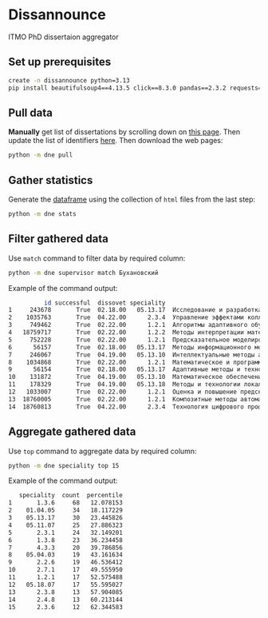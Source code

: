 # Dissannounce

ITMO PhD dissertaion aggregator

## Set up prerequisites

```sh
create -n dissannounce python=3.13
pip install beautifulsoup4==4.13.5 click==8.3.0 pandas==2.3.2 requests==2.32.5 tqdm==4.67.1
```

## Pull data

**Manually** get list of dissertations by scrolling down on [this page](https://dissovet.itmo.ru/index.php?main=108). Then update the list of identifiers [here](assets/numbers.txt). Then download the web pages:

```sh
python -m dne pull
```

## Gather statistics

Generate the [dataframe](assets/stats.tsv) using the collection of `html` files from the last step:

```sh
python -m dne stats
```

## Filter gathered data

Use `match` command to filter data by required column:

```sh
python -m dne supervisor match Бухановский
```

Example of the command output:

```sh
          id successful  dissovet speciality                                              title                            author                        supervisor    uploaded    defended  interval
1     243678       True  02.18.00   05.13.17  Исследование и разработка алгоритмов рекоменда...     Деревицкий Иван Владиславович  Бухановский Александр Валерьевич  24.11.2020  24.12.2020        30
2    1035763       True  04.22.00      2.3.4  Управление эффектами коллективной динамики в к...              Глухов Глеб Игоревич  Бухановский Александр Валерьевич  22.11.2023  22.12.2023        30
3     749462       True  02.22.00      1.2.1  Алгоритмы адаптивного обучения структуры и пар...               Деева Ирина Юрьевна  Бухановский Александр Валерьевич  23.11.2022  23.12.2022        30
4   18759717       True  02.22.00      1.2.2  Методы интерпретации математических моделей не...    Воскресенский Антон Георгиевич  Бухановский Александр Валерьевич  26.11.2024  26.12.2024        30
5     752228       True  02.22.00      1.2.1  Предсказательное моделирование процессов в ком...             Шиков Егор Николаевич  Бухановский Александр Валерьевич  25.11.2022  26.12.2022        31
6      56157       True  02.18.00   05.13.17  Методы информационного моделирования, анализа ...       Абухай Тесфамариам Мулюгета  Бухановский Александр Валерьевич  27.11.2018  27.12.2018        30
7     246067       True  04.19.00   05.13.10  Интеллектуальные методы анализа и синтеза орга...       Буханов Никита Владимирович  Бухановский Александр Валерьевич  23.11.2020  23.12.2020        30
8    1034868       True  02.22.00      1.2.1  Математическое и программное обеспечения обуче...          Лысенко Антон Викторович  Бухановский Александр Валерьевич  24.11.2023  25.12.2023        31
9      56154       True  02.18.00   05.13.17  Адаптивные методы и технологии контроля качест...             Арайа Лопес Хосе Луис  Бухановский Александр Валерьевич  28.11.2018  28.12.2018        30
10    131872       True  04.19.00   05.13.10  Математическое обеспечение управления коллабор...          Мухина Ксения Дмитриевна  Бухановский Александр Валерьевич  27.11.2019  27.12.2019        30
11    178329       True  04.19.00   05.13.18  Методы и технологии локальной динамической нас...          Никитин Николай Олегович  Бухановский Александр Валерьевич  20.08.2020  22.10.2020        63
12   1033007       True  02.22.00      1.2.1  Оценка и повышение предсказуемости временных р...    Ставинова Елизавета Алексеевна  Бухановский Александр Валерьевич  21.11.2023  21.12.2023        30
13  18760005       True  02.22.00      1.2.1  Композитные методы автоматического машинного о...             Ревин Илья Евгеньевич  Бухановский Александр Валерьевич  25.11.2024  26.12.2024        31
14  18760813       True  04.22.00      2.3.4  Технология цифрового профилирования сотруднико...  Лаушкина Анастасия Александровна  Бухановский Александр Валерьевич  22.11.2024  24.12.2024        32
```

## Aggregate gathered data

Use `top` command to aggregate data by required column:

```sh
python -m dne speciality top 15
```

Example of the command output:

```sh
   speciality  count  percentile
1       1.3.6     68   12.078153
2    01.04.05     34   18.117229
3    05.13.17     30   23.445826
4    05.11.07     25   27.886323
5       2.3.1     24   32.149201
6       1.3.8     23   36.234458
7       4.3.3     20   39.786856
8    05.04.03     19   43.161634
9       2.2.6     19   46.536412
10      2.7.1     17   49.555950
11      1.2.1     17   52.575488
12   05.18.07     17   55.595027
13      2.3.8     13   57.904085
14      2.4.8     13   60.213144
15      2.3.6     12   62.344583
```

